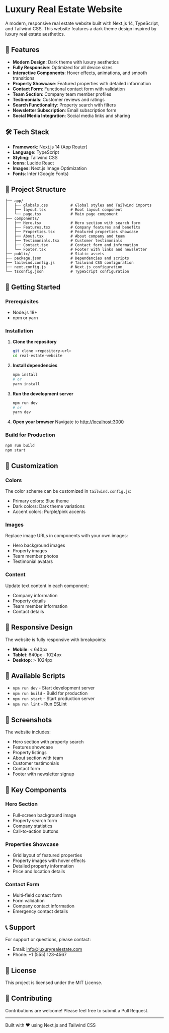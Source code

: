 # Luxury Real Estate Website

A modern, responsive real estate website built with Next.js 14, TypeScript, and Tailwind CSS. This website features a dark theme design inspired by luxury real estate aesthetics.

## 🚀 Features

- **Modern Design**: Dark theme with luxury aesthetics
- **Fully Responsive**: Optimized for all device sizes
- **Interactive Components**: Hover effects, animations, and smooth transitions
- **Property Showcase**: Featured properties with detailed information
- **Contact Form**: Functional contact form with validation
- **Team Section**: Company team member profiles
- **Testimonials**: Customer reviews and ratings
- **Search Functionality**: Property search with filters
- **Newsletter Subscription**: Email subscription form
- **Social Media Integration**: Social media links and sharing

## 🛠️ Tech Stack

- **Framework**: Next.js 14 (App Router)
- **Language**: TypeScript
- **Styling**: Tailwind CSS
- **Icons**: Lucide React
- **Images**: Next.js Image Optimization
- **Fonts**: Inter (Google Fonts)

## 📁 Project Structure

```
├── app/
│   ├── globals.css          # Global styles and Tailwind imports
│   ├── layout.tsx           # Root layout component
│   └── page.tsx             # Main page component
├── components/
│   ├── Hero.tsx             # Hero section with search form
│   ├── Features.tsx         # Company features and benefits
│   ├── Properties.tsx       # Featured properties showcase
│   ├── About.tsx            # About company and team
│   ├── Testimonials.tsx     # Customer testimonials
│   ├── Contact.tsx          # Contact form and information
│   └── Footer.tsx           # Footer with links and newsletter
├── public/                  # Static assets
├── package.json             # Dependencies and scripts
├── tailwind.config.js       # Tailwind CSS configuration
├── next.config.js           # Next.js configuration
└── tsconfig.json            # TypeScript configuration
```

## 🚀 Getting Started

### Prerequisites

- Node.js 18+ 
- npm or yarn

### Installation

1. **Clone the repository**
   ```bash
   git clone <repository-url>
   cd real-estate-website
   ```

2. **Install dependencies**
   ```bash
   npm install
   # or
   yarn install
   ```

3. **Run the development server**
   ```bash
   npm run dev
   # or
   yarn dev
   ```

4. **Open your browser**
   Navigate to [http://localhost:3000](http://localhost:3000)

### Build for Production

```bash
npm run build
npm start
```

## 🎨 Customization

### Colors
The color scheme can be customized in `tailwind.config.js`:
- Primary colors: Blue theme
- Dark colors: Dark theme variations
- Accent colors: Purple/pink accents

### Images
Replace image URLs in components with your own images:
- Hero background images
- Property images
- Team member photos
- Testimonial avatars

### Content
Update text content in each component:
- Company information
- Property details
- Team member information
- Contact details

## 📱 Responsive Design

The website is fully responsive with breakpoints:
- **Mobile**: < 640px
- **Tablet**: 640px - 1024px
- **Desktop**: > 1024px

## 🔧 Available Scripts

- `npm run dev` - Start development server
- `npm run build` - Build for production
- `npm run start` - Start production server
- `npm run lint` - Run ESLint

## 📸 Screenshots

The website includes:
- Hero section with property search
- Features showcase
- Property listings
- About section with team
- Customer testimonials
- Contact form
- Footer with newsletter signup

## 🌟 Key Components

### Hero Section
- Full-screen background image
- Property search form
- Company statistics
- Call-to-action buttons

### Properties Showcase
- Grid layout of featured properties
- Property images with hover effects
- Detailed property information
- Price and location details

### Contact Form
- Multi-field contact form
- Form validation
- Company contact information
- Emergency contact details

## 📞 Support

For support or questions, please contact:
- Email: info@luxuryrealestate.com
- Phone: +1 (555) 123-4567

## 📄 License

This project is licensed under the MIT License.

## 🤝 Contributing

Contributions are welcome! Please feel free to submit a Pull Request.

---

Built with ❤️ using Next.js and Tailwind CSS



